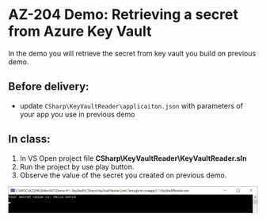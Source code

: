 # AZ-204 Demo: Retrieving a secret from Azure Key Vault 

In the demo you will retrieve the secret from key vault you build on previous demo.

## Before delivery:

- update `CSharp\KeyVaultReader\applicaiton.json` with parameters of your app you use in previous demo

## In class:

1. In VS Open project file **CSharp\KeyVaultReader\KeyVaultReader.sln**
2. Run the project by use play button.
3. Observe the value of the secret you created on previous demo.

![SAS](CSharp\screen.png)

